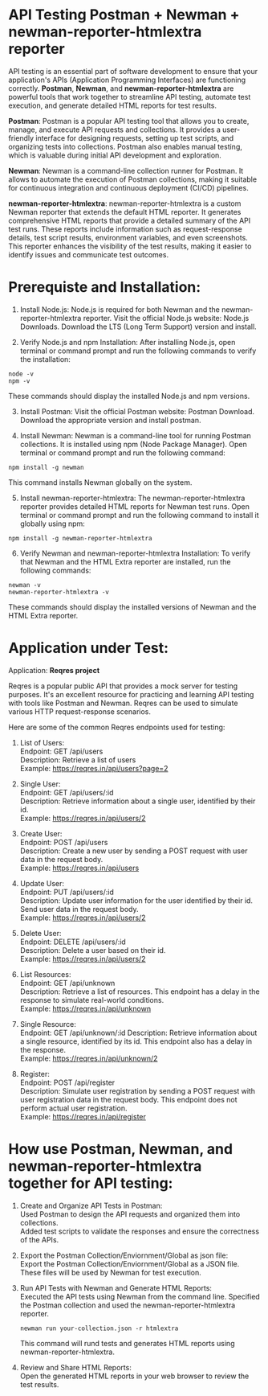 # API Testing Postman + Newman + newman-reporter-htmlextra reporter
API testing is an essential part of software development to ensure that your application's APIs (Application Programming Interfaces) are functioning correctly. **Postman**, **Newman**, and **newman-reporter-htmlextra** are powerful tools that work together to streamline API testing, automate test execution, and generate detailed HTML reports for test results. 

**Postman**: Postman is a popular API testing tool that allows you to create, manage, and execute API requests and collections. It provides a user-friendly interface for designing requests, setting up test scripts, and organizing tests into collections. Postman also enables manual testing, which is valuable during initial API development and exploration.

**Newman**: Newman is a command-line collection runner for Postman. It allows to automate the execution of Postman collections, making it suitable for continuous integration and continuous deployment (CI/CD) pipelines. 

**newman-reporter-htmlextra**: newman-reporter-htmlextra is a custom Newman reporter that extends the default HTML reporter. It generates comprehensive HTML reports that provide a detailed summary of the API test runs. These reports include information such as request-response details, test script results, environment variables, and even screenshots. This reporter enhances the visibility of the test results, making it easier to identify issues and communicate test outcomes.

# Prerequiste and Installation:

1. Install Node.js:
Node.js is required for both Newman and the newman-reporter-htmlextra reporter.
Visit the official Node.js website: Node.js Downloads.
Download the LTS (Long Term Support) version and install.

2. Verify Node.js and npm Installation:
After installing Node.js, open terminal or command prompt and run the following commands to verify the installation:
```
node -v
npm -v
```
These commands should display the installed Node.js and npm versions.

3. Install Postman:
Visit the official Postman website: Postman Download.
Download the appropriate version and install postman.

4. Install Newman:
Newman is a command-line tool for running Postman collections. It is installed using npm (Node Package Manager).
Open terminal or command prompt and run the following command:
```
npm install -g newman
```
This command installs Newman globally on the system.

5. Install newman-reporter-htmlextra:
The newman-reporter-htmlextra reporter provides detailed HTML reports for Newman test runs.
Open terminal or command prompt and run the following command to install it globally using npm:
```
npm install -g newman-reporter-htmlextra
```

6. Verify Newman and newman-reporter-htmlextra Installation:
To verify that Newman and the HTML Extra reporter are installed, run the following commands:
```
newman -v
newman-reporter-htmlextra -v
```
These commands should display the installed versions of Newman and the HTML Extra reporter.


# Application under Test:

Application: **Reqres project**

Reqres is a popular public API that provides a mock server for testing purposes. It's an excellent resource for practicing and learning API testing with tools like Postman and Newman. Reqres can be used to simulate various HTTP request-response scenarios.<br>

Here are some of the common Reqres endpoints used for testing:

1. List of Users:<br>
Endpoint: GET /api/users<br>
Description: Retrieve a list of users<br>
Example: https://reqres.in/api/users?page=2<br>

1. Single User:<br>
Endpoint: GET /api/users/:id<br>
Description: Retrieve information about a single user, identified by their id.<br>
Example: https://reqres.in/api/users/2<br>

1. Create User:<br>
Endpoint: POST /api/users<br>
Description: Create a new user by sending a POST request with user data in the request body.<br>
Example: https://reqres.in/api/users<br>

1. Update User:<br>
Endpoint: PUT /api/users/:id<br>
Description: Update user information for the user identified by their id. Send user data in the request body.<br>
Example: https://reqres.in/api/users/2<br>

1. Delete User:<br>
Endpoint: DELETE /api/users/:id<br>
Description: Delete a user based on their id.<br>
Example: https://reqres.in/api/users/2<br>

1. List Resources:<br>
Endpoint: GET /api/unknown<br>
Description: Retrieve a list of resources. This endpoint has a delay in the response to simulate real-world conditions.<br>
Example: https://reqres.in/api/unknown<br>

1. Single Resource:<br>
Endpoint: GET /api/unknown/:id
Description: Retrieve information about a single resource, identified by its id. This endpoint also has a delay in the response.<br>
Example: https://reqres.in/api/unknown/2<br>

1. Register:<br>
Endpoint: POST /api/register<br>
Description: Simulate user registration by sending a POST request with user registration data in the request body. This endpoint does not perform actual user registration.<br>
Example: https://reqres.in/api/register<br>

# How use Postman, Newman, and newman-reporter-htmlextra together for API testing:

1. Create and Organize API Tests in Postman:<br>
   Used Postman to design the API requests and organized them into collections.<br>
   Added test scripts to validate the responses and ensure the correctness of the APIs.<br>

1. Export the Postman Collection/Enviornment/Global as json file:<br>
   Export the Postman Collection/Enviornment/Global as a JSON file. These files will be used by Newman for test execution.<br>

1. Run API Tests with Newman and Generate HTML Reports:<br>
   Executed the API tests using Newman from the command line. Specified the Postman collection and used the newman-reporter-htmlextra reporter.<br>
   ```
   newman run your-collection.json -r htmlextra
   ```
   This command will rund tests and generates HTML reports using newman-reporter-htmlextra.<br>

1. Review and Share HTML Reports:<br>
   Open the generated HTML reports in your web browser to review the test results.<br>
